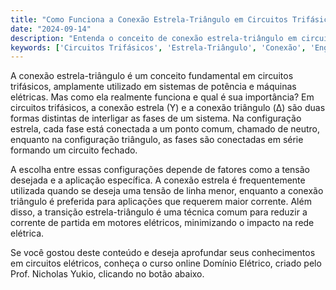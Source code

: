 ```yaml
---
title: "Como Funciona a Conexão Estrela-Triângulo em Circuitos Trifásicos?"
date: "2024-09-14"
description: "Entenda o conceito de conexão estrela-triângulo em circuitos trifásicos e sua importância na engenharia elétrica."
keywords: ['Circuitos Trifásicos', 'Estrela-Triângulo', 'Conexão', 'Engenharia Elétrica']
---
```


A conexão estrela-triângulo é um conceito fundamental em circuitos trifásicos, amplamente utilizado em sistemas de potência e máquinas elétricas. Mas como ela realmente funciona e qual é sua importância? Em circuitos trifásicos, a conexão estrela (Y) e a conexão triângulo (Δ) são duas formas distintas de interligar as fases de um sistema. Na configuração estrela, cada fase está conectada a um ponto comum, chamado de neutro, enquanto na configuração triângulo, as fases são conectadas em série formando um circuito fechado.

A escolha entre essas configurações depende de fatores como a tensão desejada e a aplicação específica. A conexão estrela é frequentemente utilizada quando se deseja uma tensão de linha menor, enquanto a conexão triângulo é preferida para aplicações que requerem maior corrente. Além disso, a transição estrela-triângulo é uma técnica comum para reduzir a corrente de partida em motores elétricos, minimizando o impacto na rede elétrica.

Se você gostou deste conteúdo e deseja aprofundar seus conhecimentos em circuitos elétricos, conheça o curso online Domínio Elétrico, criado pelo Prof. Nicholas Yukio, clicando no botão abaixo.
